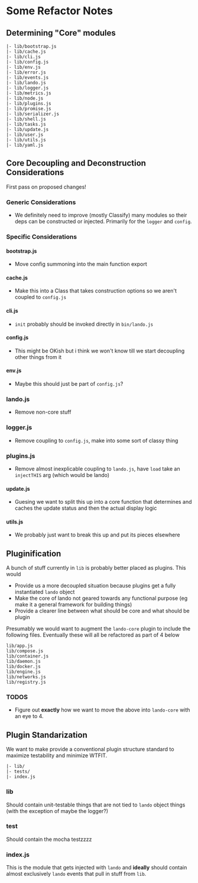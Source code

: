 Some Refactor Notes
===================

Determining "Core" modules
-----------------------------

```
|- lib/bootstrap.js
|- lib/cache.js
|- lib/cli.js
|- lib/config.js
|- lib/env.js
|- lib/error.js
|- lib/events.js
|- lib/lando.js
|- lib/logger.js
|- lib/metrics.js
|- lib/node.js
|- lib/plugins.js
|- lib/promise.js
|- lib/serializer.js
|- lib/shell.js
|- lib/tasks.js
|- lib/update.js
|- lib/user.js
|- lib/utils.js
|- lib/yaml.js
```

Core Decoupling and Deconstruction Considerations
----------------------------------------------------

First pass on proposed changes!

### Generic Considerations

* We definitely need to improve (mostly Classify) many modules so their deps can be constructed or injected. Primarily for the `logger` and `config`.

### Specific Considerations

#### bootstrap.js

* Move config summoning into the main function export

#### cache.js

* Make this into a Class that takes construction options so we aren't coupled to `config.js`

#### cli.js

* `init` probably should be invoked directly in `bin/lando.js`

#### config.js

* This might be OKish but i think we won't know till we start decoupling other things from it

#### env.js

* Maybe this should just be part of `config.js`?

### lando.js

* Remove non-core stuff

### logger.js

* Remove coupling to `config.js`, make into some sort of classy thing

### plugins.js

* Remove almost inexplicable coupling to `lando.js`, have `load` take an `injectTHIS` arg (which would be lando)

#### update.js

* Guesing we want to split this up into a core function that determines and caches the update status and then the actual display logic

#### utils.js

* We probably just want to break this up and put its pieces elsewhere

Pluginification
------------------

A bunch of stuff currently in `lib` is probably better placed as plugins. This would

* Provide us a more decoupled situation because plugins get a fully instantiated `lando` object
* Make the core of lando not geared towards any functional purpose (eg make it a general framework for building things)
* Provide a clearer line between what should be core and what should be plugin

Presumably we would want to augment the `lando-core` plugin to include the following files. Eventually these will all be refactored as part of 4 below

```
lib/app.js
lib/compose.js
lib/container.js
lib/daemon.js
lib/docker.js
lib/engine.js
lib/networks.js
lib/registry.js
```

### TODOS

* Figure out **exactly** how we want to move the above into `lando-core` with an eye to 4.

Plugin Standarization
------------------------

We want to make provide a conventional plugin structure standard to maximize testability and minimize WTFIT.

```
|- lib/
|- tests/
|- index.js
```

### lib

Should contain unit-testable things that are not tied to `lando` object things (with the exception of maybe the logger?)

### test

Should contain the mocha testzzzz

### index.js

This is the module that gets injected with `lando` and **ideally** should contain almost exclusively `lando` events that pull in stuff from `lib`.
